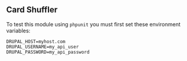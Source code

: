 ## Card Shuffler

To test this module using `phpunit` you must first set these environment variables:

```
DRUPAL_HOST=myhost.com
DRUPAL_USERNAME=my_api_user
DRUPAL_PASSWORD=my_api_password
```
